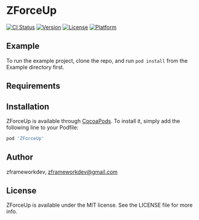 # ZForceUp

[![CI Status](https://img.shields.io/travis/zframeworkdev/ZForceUp.svg?style=flat)](https://travis-ci.org/zframeworkdev/ZForceUp)
[![Version](https://img.shields.io/cocoapods/v/ZForceUp.svg?style=flat)](https://cocoapods.org/pods/ZForceUp)
[![License](https://img.shields.io/cocoapods/l/ZForceUp.svg?style=flat)](https://cocoapods.org/pods/ZForceUp)
[![Platform](https://img.shields.io/cocoapods/p/ZForceUp.svg?style=flat)](https://cocoapods.org/pods/ZForceUp)

## Example

To run the example project, clone the repo, and run `pod install` from the Example directory first.

## Requirements

## Installation

ZForceUp is available through [CocoaPods](https://cocoapods.org). To install
it, simply add the following line to your Podfile:

```ruby
pod 'ZForceUp'
```

## Author

zframeworkdev, zframeworkdev@gmail.com

## License

ZForceUp is available under the MIT license. See the LICENSE file for more info.
